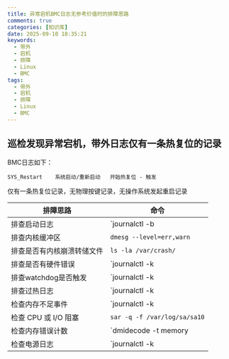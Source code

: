 ```yaml
---
title: 异常宕机BMC日志无参考价值时的排障思路
comments: true
categories: [知识库]
date: 2025-09-10 18:35:21
keywords:
  - 带外
  - 宕机
  - 排障
  - Linux
  - BMC
tags:
  - 带外
  - 宕机
  - 排障
  - Linux
  - BMC
---
```


## 巡检发现异常宕机，带外日志仅有一条热复位的记录

BMC日志如下：

`SYS_Restart    系统启动/重新启动   开始热复位 - 触发`

仅有一条热复位记录，无物理按键记录，无操作系统发起重启记录

<!-- more -->

|排障思路|命令|
|---|---|
排查启动日志|`journalctl -b | grep -i "error\|fail\|panic\|oops" | head -20`
排查内核缓冲区|`dmesg --level=err,warn`
排查是否有内核崩溃转储文件|`ls -la /var/crash/`
排查是否有硬件错误|`journalctl -k | grep -i "hardware error"`和`dmesg | grep -i "MCE"`
排查watchdog是否触发|`journalctl -k | grep -i "watchdog"`和`dmesg | grep -i "watchdog"`
排查过热日志|`journalctl -k | grep -i "thermal\|overheat"`和`dmesg | grep -i "thermal"`
检查内存不足事件|`journalctl -k | grep -i "out of memory"`和`dmesg | grep -i "oom"`
检查 CPU 或 I/O 阻塞|`sar -q -f /var/log/sa/sa10`
检查内存错误计数|`dmidecode -t memory | grep -i "error"`
检查电源日志|`journalctl -k | grep -i "power"`